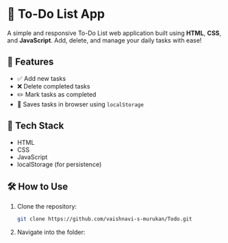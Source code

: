 # 📝 To-Do List App

A simple and responsive To-Do List web application built using **HTML**, **CSS**, and **JavaScript**. Add, delete, and manage your daily tasks with ease!

## 🚀 Features

- ✅ Add new tasks
- ❌ Delete completed tasks
- ✏️ Mark tasks as completed
- 💾 Saves tasks in browser using `localStorage`

## 🔧 Tech Stack

- HTML
- CSS
- JavaScript 
- localStorage (for persistence)

## 🛠️ How to Use

1. Clone the repository:
   ```bash
   git clone https://github.com/vaishnavi-s-murukan/Todo.git
   
2. Navigate into the folder:
